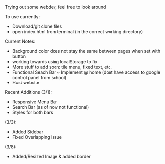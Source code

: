 Trying out some webdev, feel free to look around

To use currently: 
* Download/git clone files 
* open index.html from terminal (in the correct working directory)


Current Notes:
* Background color does not stay the same between pages when set with button
* working towards using localStorage to fix
* More stuff to add soon: tile menu, fixed text, etc.
* Functional Seach Bar ~ Implement @ home (dont have access to google control panel from school)
* Host website

Recent Additions 
(3/1):
* Responsive Menu Bar
* Search Bar (as of now not functional)
* Styles for both bars

(3/3):
* Added Sidebar
* Fixed Overlapping Issue

(3/8):
* Added/Resized Image & added border



